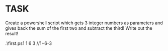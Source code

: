 # TASK
Create a powershell script which gets 3 integer numbers as parameters and gives back the sum of the first two and subtract the third! Write out the result!

.\first.ps1 1 6 3  //1+6-3
